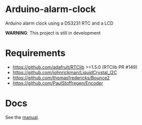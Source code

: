 # Arduino-alarm-clock
Arduino alarm clock using a DS3231 RTC and a LCD

**WARNING**: This project is still in development

# Requirements
- https://github.com/adafruit/RTClib >=1.5.0 (RTClib PR #149)
- https://github.com/johnrickman/LiquidCrystal_I2C
- https://github.com/thomasfredericks/Bounce2
- https://github.com/PaulStoffregen/Encoder

# Docs
See the [manual][manual].

[manual]: ./docs/manual.md
